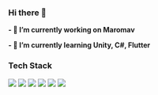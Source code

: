 ### Hi there 👋
**- 🔭 I’m currently working on Maromav**

**- 🌱 I’m currently learning Unity, C#, Flutter**

### Tech Stack
<img src="https://img.shields.io/badge/Unity-000000?style=flat-square&logo=Unity&logoColor=white"/></a>
<img src="https://img.shields.io/badge/CSharp-D467BA?style=flat-square&logo=CSharp&logoColor=white"/></a>
<img src="https://img.shields.io/badge/Flutter-8CC5EA?style=flat-square&logo=Flutter&logoColor=white"/></a>
<img src="https://img.shields.io/badge/Java-F17882?style=flat-square&logo=Java&logoColor=white"/></a>
<img src="https://img.shields.io/badge/C++-2E85BC?style=flat-square&logo=C%2B%2B&logoColor=white"/></a>
<img src="https://img.shields.io/badge/Arduino-45C8A5?style=flat-square&logo=Arduino&logoColor=white"/></a>
 

<!--
**kimwonseop/kimwonseop** is a ✨ _special_ ✨ repository because its `README.md` (this file) appears on your GitHub profile.

Here are some ideas to get you started:

- 🔭 I’m currently working on ...
- 🌱 I’m currently learning ...
- 👯 I’m looking to collaborate on ...
- 🤔 I’m looking for help with ...
- 💬 Ask me about ...
- 📫 How to reach me: ...
- 😄 Pronouns: ...
- ⚡ Fun fact: ...
-->
